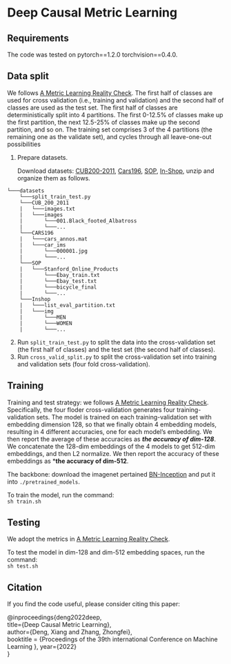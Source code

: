 # Deep Causal Metric Learning

## Requirements

The code was tested on pytorch==1.2.0 torchvision==0.4.0.


## Data split
We follows [A Metric Learning Reality Check]. The first half of classes are used for cross validation (i.e., training and validation) and the second half of classes are used as the test set. The first half of classes are deterministically split into 4 partitions. The first 0-12.5% of classes make up the first partition, the next 12.5-25% of classes make up the second partition, and so on. The training set comprises 3 of the 4 partitions (the remaining one as the validate set), and cycles through all leave-one-out possibilities

1. Prepare datasets.

   Download datasets: [CUB200-2011](http://www.vision.caltech.edu/visipedia/CUB-200-2011.html), [Cars196](https://ai.stanford.edu/~jkrause/cars/car_dataset.html), [SOP](https://cvgl.stanford.edu/projects/lifted_struct/), [In-Shop](http://mmlab.ie.cuhk.edu.hk/projects/DeepFashion/InShopRetrieval.html), unzip and organize them as follows.

```
└───datasets
    └───split_train_test.py
    └───CUB_200_2011
    |   └───images.txt
    |   └───images
    |       └───001.Black_footed_Albatross
    |       └───...
    └───CARS196
    |   └───cars_annos.mat
    |   └───car_ims
    |       └───000001.jpg
    |       └───...
    └───SOP
    |   └───Stanford_Online_Products
    |       └───Ebay_train.txt
    |       └───Ebay_test.txt
    |       └───bicycle_final
    |       └───...
    └───Inshop
    |   └───list_eval_partition.txt
    |   └───img
    |       └───MEN
    |       └───WOMEN
    |       └───...
```

2. Run ```split_train_test.py``` to split the data into the cross-validation set (the first half of classes) and the test set (the second half of classes).
3. Run ```cross_valid_split.py``` to split the cross-validation set into training and validation sets (four fold cross-validation).


## Training
Training and test strategy: we follows [A Metric Learning Reality Check]. Specifically, the four floder cross-validation generates four training-validation sets. The model is trained on each training-validation set with embedding dimension 128, so that we finally obtain 4 embedding models, resulting in 4 different accuracies, one for each model’s embedding. We then report the average of these accuracies as ***the accuracy of dim-128***. We concatenate the 128-dim embeddings of the 4 models to get 512-dim embeddings, and then L2 normalize. We then report the accuracy of these embeddings as ***the accuracy of dim-512**.   

The backbone: download the imagenet pertained [BN-Inception](http://data.lip6.fr/cadene/pretrainedmodels/bn_inception-52deb4733.pth) and put it into ```./pretrained_models```.

To train the model, run the command:<br />```sh train.sh```


## Testing

We adopt the metrics in [A Metric Learning Reality Check].

To test the model in dim-128 and dim-512 embedding spaces, run the command:<br />```sh test.sh```

[A Metric Learning Reality Check]: https://arxiv.org/pdf/2003.08505.pdf

## Citation

If you find the code useful, please consider citing this paper:
    
@inproceedings{deng2022deep,<br />
  title={Deep Causal Metric Learning},<br />
  author={Deng, Xiang and Zhang, Zhongfei},<br />
  booktitle = {Proceedings of the 39th international Conference on Machine Learning },
  year={2022}<br />
}
